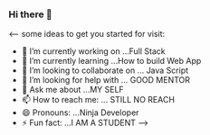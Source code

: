 ### Hi there 👋

<--
 some ideas to get you started for visit:

- 🔭 I’m currently working on ...Full Stack
- 🌱 I’m currently learning ...How to build Web App
- 👯 I’m looking to collaborate on ... Java Script
- 🤔 I’m looking for help with ... GOOD MENTOR
- 💬 Ask me about ...MY SELF
- 📫 How to reach me: ... STILL NO REACH
- 😄 Pronouns: ...Ninja Developer
- ⚡ Fun fact: ...I AM A STUDENT
-->
